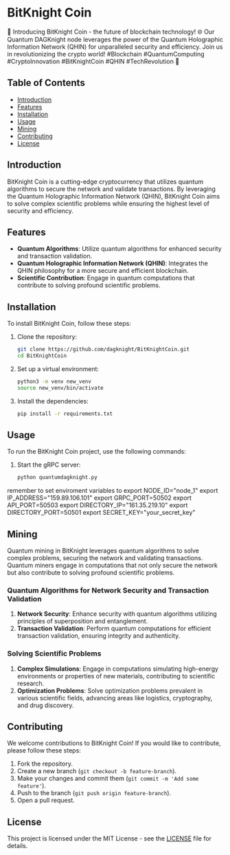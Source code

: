 # BitKnight Coin

🚀 Introducing BitKnight Coin - the future of blockchain technology! 🌐 Our Quantum DAGKnight node leverages the power of the Quantum Holographic Information Network (QHIN) for unparalleled security and efficiency. Join us in revolutionizing the crypto world! #Blockchain #QuantumComputing #CryptoInnovation #BitKnightCoin #QHIN #TechRevolution 💎

## Table of Contents

- [Introduction](#introduction)
- [Features](#features)
- [Installation](#installation)
- [Usage](#usage)
- [Mining](#mining)
- [Contributing](#contributing)
- [License](#license)

## Introduction

BitKnight Coin is a cutting-edge cryptocurrency that utilizes quantum algorithms to secure the network and validate transactions. By leveraging the Quantum Holographic Information Network (QHIN), BitKnight Coin aims to solve complex scientific problems while ensuring the highest level of security and efficiency.

## Features

- **Quantum Algorithms**: Utilize quantum algorithms for enhanced security and transaction validation.
- **Quantum Holographic Information Network (QHIN)**: Integrates the QHIN philosophy for a more secure and efficient blockchain.
- **Scientific Contribution**: Engage in quantum computations that contribute to solving profound scientific problems.

## Installation

To install BitKnight Coin, follow these steps:

1. Clone the repository:
    ```bash
    git clone https://github.com/dagknight/BitKnightCoin.git
    cd BitKnightCoin
    ```

2. Set up a virtual environment:
    ```bash
    python3 -m venv new_venv
    source new_venv/bin/activate
    ```

3. Install the dependencies:
    ```bash
    pip install -r requirements.txt
    ```

## Usage

To run the BitKnight Coin project, use the following commands:


1. Start the gRPC server:
    ```bash
    python quantumdagknight.py
    ```
remember to set enviroment variables to 
export NODE_ID="node_1"
export IP_ADDRESS="159.89.106.101"
export GRPC_PORT=50502
export API_PORT=50503
export DIRECTORY_IP="161.35.219.10"
export DIRECTORY_PORT=50501
export SECRET_KEY="your_secret_key"

## Mining

Quantum mining in BitKnight leverages quantum algorithms to solve complex problems, securing the network and validating transactions. Quantum miners engage in computations that not only secure the network but also contribute to solving profound scientific problems.

### Quantum Algorithms for Network Security and Transaction Validation

1. **Network Security**: Enhance security with quantum algorithms utilizing principles of superposition and entanglement.
2. **Transaction Validation**: Perform quantum computations for efficient transaction validation, ensuring integrity and authenticity.

### Solving Scientific Problems

1. **Complex Simulations**: Engage in computations simulating high-energy environments or properties of new materials, contributing to scientific research.
2. **Optimization Problems**: Solve optimization problems prevalent in various scientific fields, advancing areas like logistics, cryptography, and drug discovery.

## Contributing

We welcome contributions to BitKnight Coin! If you would like to contribute, please follow these steps:

1. Fork the repository.
2. Create a new branch (`git checkout -b feature-branch`).
3. Make your changes and commit them (`git commit -m 'Add some feature'`).
4. Push to the branch (`git push origin feature-branch`).
5. Open a pull request.

## License

This project is licensed under the MIT License - see the [LICENSE](LICENSE) file for details.
